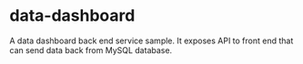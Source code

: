 # data-dashboard

A data dashboard back end service sample. It exposes API to front end that can send data back from MySQL database.
